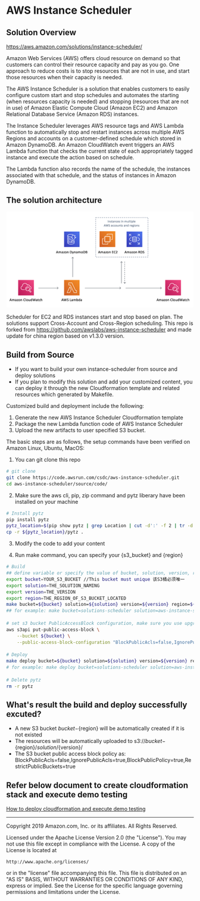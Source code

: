 # AWS Instance Scheduler

## Solution Overview
https://aws.amazon.com/solutions/instance-scheduler/

Amazon Web Services (AWS) offers cloud resource on demand so that customers can control their resource capacity and pay as you go. One approach to reduce costs is to stop resources that are not in use, and start those resources when their capacity is needed.

The AWS Instance Scheduler is a solution that enables customers to easily configure custom start and stop schedules and automates the starting (when resources capacity is needed) and stopping
(resources that are not in use) of Amazon Elastic Compute Cloud (Amazon EC2) and Amazon Relational Database Service (Amazon RDS) instances.

The Instance Scheduler leverages AWS resource tags and AWS Lambda function to automatically stop and restart instances across multiple AWS Regions and accounts on a customer-defined schedule which stored in Amazon DynamoDB. An Amazon CloudWatch event triggers an AWS Lambda function that checks the current state of each appropriately tagged instance and execute the action based on schedule.

The Lambda function also records the name of the schedule, the instances associated with that schedule, and the status of instances in Amazon DynamoDB.

## The solution architecture
![](resource/images/instance-scheduler-architecture.png)

Scheduler for EC2 and RDS instances start and stop based on plan. The solutions support Cross-Account and Cross-Region scheduling.
This repo is forked from https://github.com/awslabs/aws-instance-scheduler and made update for china region based on v1.3.0 version. 

## Build from Source
- If you want to build your own instance-scheduler from source and deploy solutions
- If you plan to modify this solution and add your customized content, you can deploy it through the new Cloudformation template and related resources which generated by Makefile.

Customized build and deployment include the following:
1. Generate the new AWS Instance Scheduler Cloudformation template
2. Package the new Lambda function code of AWS Instance Scheduler
3. Upload the new artifacts to user specified S3 bucket.

The basic steps are as follows, the setup commands have been verified on Amazon Linux, Ubuntu, MacOS:

1. You can git clone this repo
```bash
# git clone
git clone https://code.awsrun.com/csdc/aws-instance-scheduler.git
cd aws-instance-scheduler/source/code/
```

2. Make sure the aws cli, pip, zip command and pytz liberary have been installed on your machine
```bash
# Install pytz
pip install pytz
pytz_location=$(pip show pytz | grep Location | cut -d':' -f 2 | tr -d " ")
cp -r ${pytz_location}/pytz .
```

3. Modify the code to add your content

4. Run make command, you can specify your {s3_bucket} and {region}
```bash
# Build
## define variable or specify the value of bucket, solution, version, region
export bucket=YOUR_S3_BUCKET //This bucket must unique 该S3桶必须唯一
export solution=THE_SOLUTION_NAMING
export version=THE_VERSION
export region=THE_REGION_OF_S3_BUCKET_LOCATED
make bucket=${bucket} solution=${solution} version=${version} region=${region}
## for example: make bucket=solutions-scheduler solution=aws-instance-scheduler version=v1.3.0 region=cn-northwest-1

# set s3 bucket PublicAccessBlock configuration, make sure you use upgrade your aws cli > 1.18
aws s3api put-public-access-block \
    --bucket ${bucket} \
    --public-access-block-configuration "BlockPublicAcls=false,IgnorePublicAcls=true,BlockPublicPolicy=true,RestrictPublicBuckets=true" --region ${region}

# Deploy
make deploy bucket=${bucket} solution=${solution} version=${version} region=${region}
# for example: make deploy bucket=solutions-scheduler solution=aws-instance-scheduler version=v1.3.0 region=cn-northwest-1

# Delete pytz
rm -r pytz
```

## What's result the build and deploy successfully excuted? 
- A new S3 bucket ${bucket}-${region} will be automatically created if it is not existed
- The resources will be automatically uploaded to s3://${bucket}-${region}/${solution}/${version}/
- The S3 bucket public access block policy as: BlockPublicAcls=false,IgnorePublicAcls=true,BlockPublicPolicy=true,RestrictPublicBuckets=true

## Refer below document to create cloudformation stack and execute demo testing 

[How to deploy cloudformation and execute demo testing](Testing.md)


***

Copyright 2019 Amazon.com, Inc. or its affiliates. All Rights Reserved.

Licensed under the Apache License Version 2.0 (the "License"). You may not use this file except in compliance with the License. A copy of the License is located at

    http://www.apache.org/licenses/

or in the "license" file accompanying this file. This file is distributed on an "AS IS" BASIS, WITHOUT WARRANTIES OR CONDITIONS OF ANY KIND, express or implied. See the License for the specific language governing permissions and limitations under the License.
